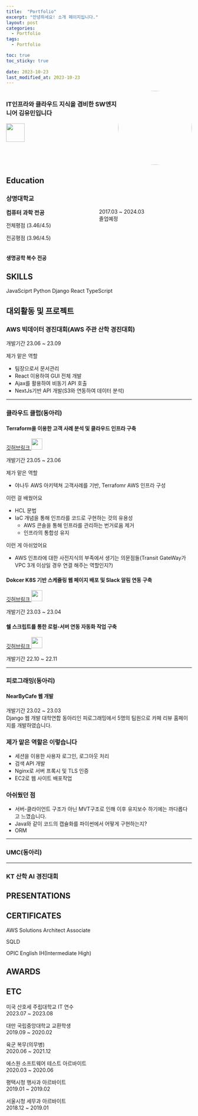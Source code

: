 ```yaml
---
title:  "Portfolio"
excerpt: "안녕하세요! 소개 페이지입니다."
layout: post
categories:
  - Portfolio
tags:
  - Portfolio

toc: true
toc_sticky: true
 
date: 2023-10-23
last_modified_at: 2023-10-23
---
```

<body>
<style>
    .container{
        ;
    }
    .grid-container{
        display:grid;
        grid-template-columns:1fr 1fr;
    }
</style>
<div class=header style="display:flex;">
<div class=container-left>
<h3> IT인프라와 클라우드 지식을 겸비한 SW엔지니어 김유민입니다</h3>
<a href="https://github.com/minyou2675">
<img src="../public/img/github.png" width="50px" height="50px"></a>
</div>
<div class=container-right>
<img src="../public/img/이력서사진.jpg" width="200px" height="200px" style="border-radius: 60%; overflow-hidden:true;">
</div>
</div>


## Education




### 상명대학교

<div class="grid-container">
    <div>
    <div style="font-size:15px; font-weight:bold;">컴퓨터 과학 전공</div>
    <div style="p{font-size:}">
    <p>전체평점 (3.46/4.5)</p>
    <p>전공평점 (3.96/4.5)</p>
    </div>
    </div>
    <div>
    2017.03 ~ 2024.03
    <br>졸업예정
    </div>

</div>

#### 생명공학 복수 전공

## SKILLS 
JavaSciprt Python Django React TypeScript 

## 대외활동 및 프로젝트
### AWS 빅데이터 경진대회(AWS 주관 산학 경진대회)
개발기간 23.06 ~ 23.09

제가 맡은 역할

* 팀장으로서 문서관리
* React 이용하여 GUI 전체 개발
* Ajax를 활용하여 비동기 API 호출
* NextJs기반 API 개발(S3와 연동하여 데이터 분석)


--- 


### 클라우드 클럽(동아리)
#### Terraform을 이용한 고객 사례 분석 및 클라우드 인프라 구축
<a href="https://github.com/minyou2675/Yanadoo_Terraform">깃허브링크 
<img src="../public/img/github.png" width="30px" height="30px"></a>

개발기간 23.05 ~ 23.06

제가 맡은 역할
* 야나두 AWS 아키텍쳐 고객사례를 기반, Terrafomr AWS 인프라 구성

이런 걸 배웠어요
* HCL 문법
* IaC 개념을 통해 인프라를 코드로 구현하는 것의 유용성
    * AWS 콘솔을 통해 인프라를 관리하는 번거로움 제거
    * 인프라의 통합성 유지

이런 게 아쉬었어요
* AWS 인프라에 대한 사전지식의 부족에서 생기는 의문점들(Transit GateWay가 VPC 3개 이상일 경우 연결 해주는 역할인지?)


#### Dokcer K8S 기반 스케쥴링 웹 페이지 배포 및 Slack 알림 연동 구축
<a href="https://github.com/minyou2675/Yanadoo_Terraform">깃허브링크 
<img src="../public/img/github.png" width="30px" height="30px"></a>

개발기간 23.03 ~ 23.04


#### 쉘 스크립트를 통한 로컬-서버 연동 자동화 작업 구축
<a href="https://github.com/minyou2675/CloudClub">깃허브링크 
<img src="../public/img/github.png" width="30px" height="30px"></a>

개발기간 22.10 ~ 22.11


---

### 피로그래밍(동아리)
#### NearByCafe 웹 개발
개발기간 23.02 ~ 23.03
<br>Django 웹 개발 대학연합 동아리인 피로그래밍에서 5명의 팀원으로 카페 리뷰 홈페이지를 개발하였습니다.
### 제가 맡은 역할은 이렇습니다
* 세션을 이용한 사용자 로그인, 로그아웃 처리
* 검색 API 개발
* Nginx로 서버 프록시 및 TLS 인증
* EC2로 웹 사이트 배포작업
### 아쉬웠던 점
* 서버-클라이언트 구조가 아닌 MVT구조로 인해 이후 유지보수 하기에는 까다롭다고 느꼈습니다.
* Java와 같이 코드의 캡슐화를 파이썬에서 어떻게 구현하는지?
* ORM

---

### UMC(동아리)

---

### KT 산학 AI 경진대회


## PRESENTATIONS

## CERTIFICATES
AWS Solutions Architect Associate

SQLD 

OPIC English IH(Intermediate High)

## AWARDS

## ETC

미국 산호세 주립대학교 IT 연수
<br>2023.07 ~ 2023.08

대만 국립중앙대학교 교환학생
<br>2019.09 ~ 2020.02

육군 복무(의무병)
<br>2020.06 ~ 2021.12

에스원 소프트웨어 테스트 아르바이트
<br>2020.03 ~ 2020.06

평택시청 행사과 아르바이트
<br>2019.01 ~ 2019.02

서울시청 세무과 아르바이트
<br>2018.12 ~ 2019.01




</body>